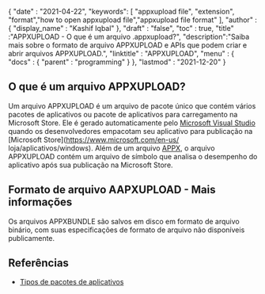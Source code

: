 {
  "date" : "2021-04-22",
  "keywords": [ "appxupload file", "extension", "format","how to open appxupload file","appxupload file format" ],
  "author" : {
    "display_name" : "Kashif Iqbal"
},
  "draft" : "false",
  "toc" : true,
  "title" :"APPXUPLOAD - O que é um arquivo .appxupload?",
  "description":"Saiba mais sobre o formato de arquivo APPXUPLOAD e APIs que podem criar e abrir arquivos APPXUPLOAD.",
  "linktitle" : "APPXUPLOAD",
  "menu" : {
    "docs" : {
      "parent" : "programming"
}
},
  "lastmod" : "2021-12-20"
}

## O que é um arquivo APPXUPLOAD?

Um arquivo APPXUPLOAD é um arquivo de pacote único que contém vários pacotes de aplicativos ou pacote de aplicativos para carregamento na Microsoft Store. Ele é gerado automaticamente pelo [Microsoft Visual Studio](https://visualstudio.microsoft.com/) quando os desenvolvedores empacotam seu aplicativo para publicação na [Microsoft Store](https://www.microsoft.com/en-us/ loja/aplicativos/windows). Além de um arquivo [APPX](/pt/programming/appx/), o arquivo APPXUPLOAD contém um arquivo de símbolo que analisa o desempenho do aplicativo após sua publicação na Microsoft Store.

## Formato de arquivo AAPXUPLOAD - Mais informações

Os arquivos APPXBUNDLE são salvos em disco em formato de arquivo binário, com suas especificações de formato de arquivo não disponíveis publicamente.

## Referências

* [Tipos de pacotes de aplicativos](https://learn.microsoft.com/en-us/windows/msix/package/packaging-uwp-apps)

